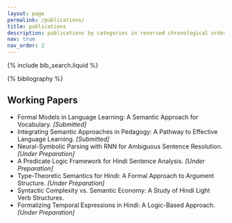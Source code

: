 ```yaml
---
layout: page
permalink: /publications/
title: publications
description: publications by categories in reversed chronological order.
nav: true
nav_order: 2
---
```


<!-- _pages/publications.md -->

<!-- Bibsearch Feature -->

{% include bib_search.liquid %}

<div class="publications">

{% bibliography %}

</div>


<!-- Working Papers Section -->
## Working Papers

<ul>
  <li>Formal Models in Language Learning: A Semantic Approach for Vocabulary. <i>[Submitted]</i></li>
  <li>Integrating Semantic Approaches in Pedagogy: A Pathway to Effective Language Learning. <i>[Submitted]</i></li>
  <li>Neural-Symbolic Parsing with RNN for Ambiguous Sentence Resolution. <i>[Under Preparation]</i></li>
  <li>A Predicate Logic Framework for Hindi Sentence Analysis. <i>[Under Preparation]</i></li>
  <li>Type-Theoretic Semantics for Hindi: A Formal Approach to Argument Structure. <i>[Under Preparation]</i></li>
  <li>Syntactic Complexity vs. Semantic Economy: A Study of Hindi Light Verb Structures.</li>
  <li>Formalizing Temporal Expressions in Hindi: A Logic-Based Approach. <i>[Under Preparation]</i></li>
</ul>